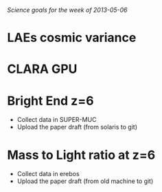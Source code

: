 *Science goals for the week of 2013-05-06*

LAEs cosmic variance
====================

CLARA GPU
=========

Bright End z=6
==============
* Collect data in SUPER-MUC
* Upload the paper draft (from solaris to git)

Mass to Light ratio at z=6
==========================
* Collect data in erebos
* Upload the paper draft (from old machine to git)
